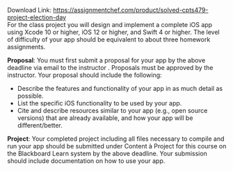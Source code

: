 Download Link: https://assignmentchef.com/product/solved-cpts479-project-election-day
<br>
For the class project you will design and implement a complete iOS app using Xcode 10 or higher, iOS 12 or higher, and Swift 4 or higher. The level of difficulty of your app should be equivalent to about three homework assignments.

<strong>Proposal</strong>: You must first submit a proposal for your app by the above deadline via email to the instructor . Proposals must be approved by the instructor. Your proposal should include the following:

<ul>

 <li>Describe the features and functionality of your app in as much detail as possible.</li>

 <li>List the specific iOS functionality to be used by your app.</li>

 <li>Cite and describe resources similar to your app (e.g., open source versions) that are already available, and how your app will be different/better.</li>

</ul>

<strong>Project</strong>: Your completed project including all files necessary to compile and run your app should be submitted under Content à Project for this course on the Blackboard Learn system by the above deadline. Your submission should include documentation on how to use your app.